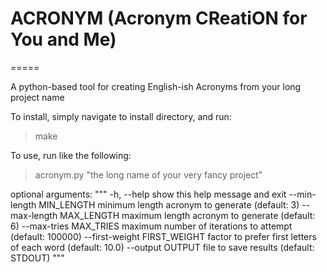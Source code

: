 # ACRONYM (Acronym CReatiON for You and Me)
=====

A python-based tool for creating English-ish Acronyms from your long project name

To install, simply navigate to install directory, and run:
> make 

To use, run like the following:
> acronym.py "the long name of your very fancy project"

optional arguments:
"""
  -h, --help            show this help message and exit
  --min-length MIN_LENGTH
                        minimum length acronym to generate (default: 3)
  --max-length MAX_LENGTH
                        maximum length acronym to generate (default: 6)
  --max-tries MAX_TRIES
                        maximum number of iterations to attempt (default:
                        100000)
  --first-weight FIRST_WEIGHT
                        factor to prefer first letters of each word (default:
                        10.0)
  --output OUTPUT       file to save results (default: STDOUT)
"""
